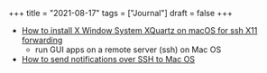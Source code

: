 +++
title = "2021-08-17"
tags = ["Journal"]
draft = false
+++

-   [How to install X Window System XQuartz on macOS for ssh X11 forwarding](https://www.cyberciti.biz/faq/apple-osx-mountain-lion-mavericks-install-xquartz-server/)
    -   run GUI apps on a remote server (ssh) on Mac OS
-   [How to send notifications over SSH to Mac OS](https://superuser.com/questions/645036/how-can-i-trigger-a-notification-from-a-remote-terminal-in-os-x)